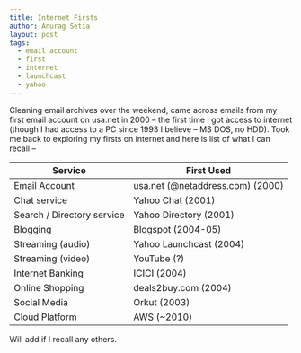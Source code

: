 ```yaml
---
title: Internet Firsts
author: Anurag Setia
layout: post
tags:
  - email account
  - first
  - internet
  - launchcast
  - yahoo
---
```

Cleaning email archives over the weekend, came across emails from my first email account on usa.net in 2000 &#8211; the first time I got access to internet (though I had access to a PC since 1993 I believe &#8211; MS DOS, no HDD). Took me back to exploring my firsts on internet and here is list of what I can recall &#8211;

|Service          	|First Used                       	|
|-                	|-                                	|
|Email Account    	|usa.net (@netaddress.com) (2000) 	|
|Chat service		| Yahoo Chat (2001)					|
|Search / Directory service | Yahoo Directory (2001)	|
| Blogging			| Blogspot (2004-05)				|
|  Streaming (audio)| Yahoo Launchcast (2004)			|
| Streaming (video) | YouTube (?)						|
| Internet Banking	| ICICI (2004)						|
| Online Shopping	| deals2buy.com (2004)				|
|Social Media | Orkut (2003)|
|Cloud Platform |AWS (~2010)|


Will add if I recall any others.
